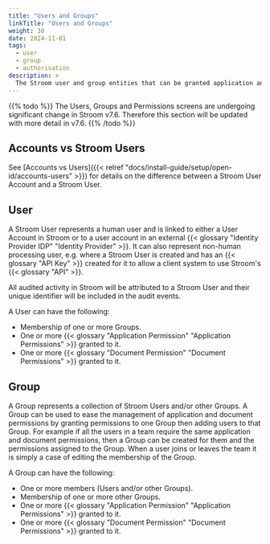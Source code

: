 ```yaml
---
title: "Users and Groups"
linkTitle: "Users and Groups"
weight: 30
date: 2024-11-01
tags:
  - user
  - group
  - authorisation
description: >
  The Stroom user and group entities that can be granted application and document permissions.
---
```


{{% todo %}}
The Users, Groups and Permissions screens are undergoing significant change in Stroom v7.6.
Therefore this section will be updated with more detail in v7.6.
{{% /todo %}}


## Accounts vs Stroom Users

See [Accounts vs Users]({{< relref "docs/install-guide/setup/open-id/accounts-users" >}}) for details on the difference between a Stroom User Account and a Stroom User.


## User

A Stroom User represents a human user and is linked to either a User Account in Stroom or to a user account in an external {{< glossary "Identity Provider IDP" "Identity Provider" >}}.
It can also represent  non-human processing user, e.g. where a Stroom User is created and has an {{< glossary "API Key" >}} created for it to allow a client system to use Stroom's {{< glossary "API" >}}.

All audited activity in Stroom will be attributed to a Stroom User and their unique identifier will be included in the audit events.

A User can have the following:

* Membership of one or more Groups.
* One or more {{< glossary "Application Permission" "Application Permissions" >}} granted to it.
* One or more {{< glossary "Document Permission" "Document Permissions" >}} granted to it.


## Group

A Group represents a collection of Stroom Users and/or other Groups.
A Group can be used to ease the management of application and document permissions by granting permissions to one Group then adding users to that Group.
For example if all the users in a team require the same application and document permissions, then a Group can be created for them and the permissions assigned to the Group.
When a user joins or leaves the team it is simply a case of editing the membership of the Group.

A Group can have the following:

* One or more members (Users and/or other Groups).
* Membership of one or more other Groups.
* One or more {{< glossary "Application Permission" "Application Permissions" >}} granted to it.
* One or more {{< glossary "Document Permission" "Document Permissions" >}} granted to it.

